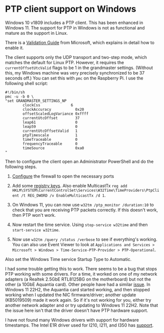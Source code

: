 # PTP client support on Windows

Windows 10 v1809 includes a PTP client. This has been enhanced in Windows 11. The support for PTP in Windows is not as functional and mature as the support in Linux. 

There is a [Validation Guide](https://github.com/microsoft/W32Time/tree/master/Precision%20Time%20Protocol/docs) from Microsoft, which explains in detail how to enable it.

The client supports only the UDP transport and two-step mode, which matches the default for Linux PTP. However, it requires the `currentOffsetUtcValid` flags  to be 1 in the grandmaster settings. (Without this, my Windows machine was very precisely synchronized to be 37 seconds off.) You can set this with `pmc` on the Raspberry Pi. I use the following shell script:

```
#!/bin/sh
pmc -u -b 0 \
"set GRANDMASTER_SETTINGS_NP
        clockCss              6
        clockAccuracy           0x20
        offsetScaledLogVariance 0xffff
        currentUtcOffset        37
        leap61                  0
        leap59                  0
        currentUtcOffsetValid   1
        ptpTimescale            1
        timeTraceable           0
        frequencyTraceable      0
        timeSource              0xa0
"
```

Then to configure the client open an Administrator PowerShell and do the following steps.

1. [Configure](https://github.com/microsoft/W32Time/blob/master/Precision%20Time%20Protocol/Windows%20Configuration%20Helpers/PTPFirewall.txt) the firewall to open the necessary ports

2. Add some [registry keys](https://github.com/microsoft/W32Time/blob/master/Precision%20Time%20Protocol/Windows%20Configuration%20Helpers/PTPClientConfig.txt). Also enable MulticastTx `reg add HKLM\SYSTEM\CurrentControlSet\Services\W32Time\TimeProviders\PtpClient /t REG_DWORD /v EnableMulticastTx /d 1`.

3. On Windows 11, you can now use `w32tm /ptp_monitor /duration:10` to check that you are receiving PTP packets correctly. If this doesn't work, then PTP won't work.

4. Now restart the time service. Using `stop-service w32time` and then `start-service w32time`.

5. Now use `w32tm /query /status /verbose` to see if everything's working. You can also use Event Viewer to look at  `Applications and Services > Microsoft > Windows > Time-Service-PTP-Provider > PTP-Operational`.

Also set the Windows Time service Startup Type to Automatic.

I had some trouble getting this to work. There seems to be a bug that stops PTP working with some drivers. For a time, it worked on one of my network adapters (a Realtek 2.5GbE RTL8125BG on the motherboard) but not the other (a 10GbE Aquantia card). Other people have had a similar [issue](https://github.com/microsoft/SDN/issues/438). In Windows 11 22H2, the Aquantia card started working, and then stopped working when I updated the NIC firmware/driver; another update (KB5019509) made it work again. So if it's not working for you, either try another network adapter and or try updating to Windows 11 22H2. Note that the issue here isn't that the driver doesn't have PTP hardware support.

I have not found many Windows drivers with support for hardware timestamps. The Intel E1R driver used for I210, I211, and I350 has [support](https://www.intel.com/content/www/us/en/support/articles/000033862/ethernet-products.html).

